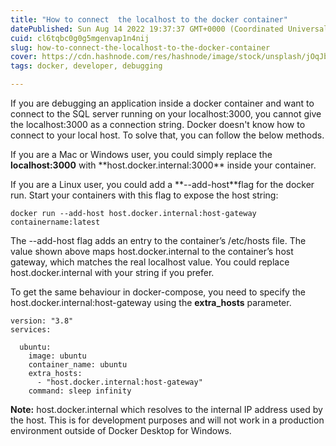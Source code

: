 ```yaml
---
title: "How to connect  the localhost to the docker container"
datePublished: Sun Aug 14 2022 19:37:37 GMT+0000 (Coordinated Universal Time)
cuid: cl6tqbc0g0g5mgenvap1n4nij
slug: how-to-connect-the-localhost-to-the-docker-container
cover: https://cdn.hashnode.com/res/hashnode/image/stock/unsplash/jOqJbvo1P9g/upload/f47748a76f6217cf65a2722931ebcbf1.jpeg
tags: docker, developer, debugging

---
```


If you are debugging an application inside a docker container and want to connect to the SQL server running on your localhost:3000, you cannot give the localhost:3000 as a connection string. Docker doesn't know how to connect to your local host. To solve that, you can follow the below methods.

If you are a Mac or Windows user, you could simply replace the **localhost:3000** with \*\*host.docker.internal:3000\*\* inside your container.

If you are a Linux user, you could add a \*\*--add-host\*\*flag for the docker run. Start your containers with this flag to expose the host string:

```plaintext
docker run --add-host host.docker.internal:host-gateway containername:latest
```

The --add-host flag adds an entry to the container’s /etc/hosts file. The value shown above maps host.docker.internal to the container’s host gateway, which matches the real localhost value. You could replace host.docker.internal with your string if you prefer.

To get the same behaviour in docker-compose, you need to specify the host.docker.internal:host-gateway using the **extra\_hosts** parameter.

```plaintext
version: "3.8"
services:

  ubuntu:
    image: ubuntu
    container_name: ubuntu
    extra_hosts:
      - "host.docker.internal:host-gateway"
    command: sleep infinity
```

**Note:** host.docker.internal which resolves to the internal IP address used by the host. This is for development purposes and will not work in a production environment outside of Docker Desktop for Windows.
